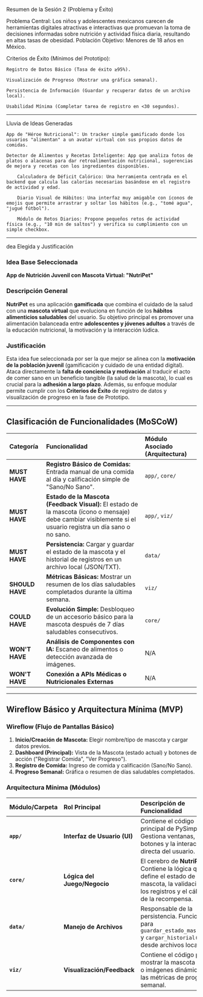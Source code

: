 Resumen de la Sesión 2 (Problema y Éxito)

Problema Central: Los niños y adolescentes mexicanos carecen de herramientas digitales atractivas e interactivas que promuevan la toma de decisiones informadas sobre nutrición y actividad física diaria, resultando en altas tasas de obesidad. Población Objetivo: Menores de 18 años en México.

Criterios de Éxito (Mínimos del Prototipo):

    Registro de Datos Básico (Tasa de éxito ≥95%).

    Visualización de Progreso (Mostrar una gráfica semanal).

    Persistencia de Información (Guardar y recuperar datos de un archivo local).

    Usabilidad Mínima (Completar tarea de registro en <30 segundos).

------------------------------------------------------------------------------------------------------------------------

Lluvia de Ideas Generadas

    App de "Héroe Nutricional": Un tracker simple gamificado donde los usuarios "alimentan" a un avatar virtual con sus propios datos de comidas.

    Detector de Alimentos y Recetas Inteligente: App que analiza fotos de platos o alacenas para dar retroalimentación nutricional, sugerencias de mejora y recetas con los ingredientes disponibles.

        Calculadora de Déficit Calórico: Una herramienta centrada en el backend que calcula las calorías necesarias basándose en el registro de actividad y edad.

        Diario Visual de Hábitos: Una interfaz muy amigable con íconos de emojis que permite arrastrar y soltar los hábitos (e.g., "tomé agua", "jugué fútbol").

        Módulo de Retos Diarios: Propone pequeños retos de actividad física (e.g., "10 min de saltos") y verifica su cumplimiento con un simple checkbox.

------------------------------------------------------------------------------------------------------------------------

dea Elegida y Justificación

### Idea Base Seleccionada
**App de Nutrición Juvenil con Mascota Virtual: "NutriPet"**

### Descripción General
**NutriPet** es una aplicación **gamificada** que combina el cuidado de la salud con una **mascota virtual** que evoluciona en función de los **hábitos alimenticios saludables** del usuario. Su objetivo principal es promover una alimentación balanceada entre **adolescentes y jóvenes adultos** a través de la educación nutricional, la motivación y la interacción lúdica.

### Justificación
Esta idea fue seleccionada por ser la que mejor se alinea con la **motivación de la población juvenil** (gamificación y cuidado de una entidad digital). Ataca directamente la **falta de conciencia y motivación** al traducir el acto de comer sano en un beneficio tangible (la salud de la mascota), lo cual es crucial para la **adhesión a largo plazo**. Además, su enfoque modular permite cumplir con los **Criterios de Éxito** de registro de datos y visualización de progreso en la fase de Prototipo.

---

## Clasificación de Funcionalidades (MoSCoW)

| Categoría | Funcionalidad | Módulo Asociado (Arquitectura) |
| :--- | :--- | :--- |
| **MUST HAVE** | **Registro Básico de Comidas:** Entrada manual de una comida al día y calificación simple de "Sano/No Sano". | `app/`, `core/` |
| **MUST HAVE** | **Estado de la Mascota (Feedback Visual):** El estado de la mascota (ícono o mensaje) debe cambiar visiblemente si el usuario registra un día sano o no sano. | `app/`, `viz/` |
| **MUST HAVE** | **Persistencia:** Cargar y guardar el estado de la mascota y el historial de registros en un archivo local (JSON/TXT). | `data/` |
| **SHOULD HAVE** | **Métricas Básicas:** Mostrar un resumen de los días saludables completados durante la última semana. | `viz/` |
| **COULD HAVE** | **Evolución Simple:** Desbloqueo de un accesorio básico para la mascota después de 7 días saludables consecutivos. | `core/` |
| **WON'T HAVE** | **Análisis de Componentes con IA:** Escaneo de alimentos o detección avanzada de imágenes. | N/A |
| **WON'T HAVE** | **Conexión a APIs Médicas o Nutricionales Externas** | N/A |

---

## Wireflow Básico y Arquitectura Mínima (MVP)

### Wireflow (Flujo de Pantallas Básico)
1.  **Inicio/Creación de Mascota:** Elegir nombre/tipo de mascota y cargar datos previos.
2.  **Dashboard (Principal):** Vista de la Mascota (estado actual) y botones de acción ("Registrar Comida", "Ver Progreso").
3.  **Registro de Comida:** Ingreso de comida y calificación (Sano/No Sano).
4.  **Progreso Semanal:** Gráfica o resumen de días saludables completados.

### Arquitectura Mínima (Módulos)
| Módulo/Carpeta | Rol Principal | Descripción de Funcionalidad |
| :--- | :--- | :--- |
| **`app/`** | **Interfaz de Usuario (UI)** | Contiene el código principal de PySimpleGUI. Gestiona ventanas, botones y la interacción directa del usuario. |
| **`core/`** | **Lógica del Juego/Negocio** | El cerebro de **NutriPet**. Contiene la lógica que define el estado de la mascota, la validación de los registros y el cálculo de la recompensa. |
| **`data/`** | **Manejo de Archivos** | Responsable de la persistencia. Funciones para `guardar_estado_mascota()` y `cargar_historial()` desde archivos locales. |
| **`viz/`** | **Visualización/Feedback** | Contiene el código para mostrar la mascota (texto o imágenes dinámicas) y las métricas de progreso semanal. |
